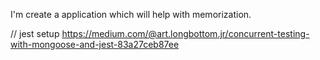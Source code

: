 I'm create a application which will help with memorization.



// jest setup
https://medium.com/@art.longbottom.jr/concurrent-testing-with-mongoose-and-jest-83a27ceb87ee
